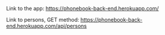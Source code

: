 Link to the app: https://phonebook-back-end.herokuapp.com/

Link to persons, GET method: https://phonebook-back-end.herokuapp.com/api/persons
